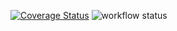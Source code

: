 [![Coverage Status](https://coveralls.io/repos/github/Pyer23/prova/badge.svg?branch=main)](https://coveralls.io/github/Pyer23/prova?branch=main)
![workflow status](https://github.com/Pyer23/prova/actions/workflows/test.yml/badge.svg)
